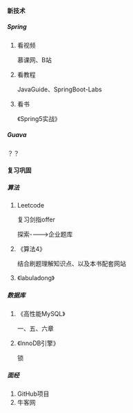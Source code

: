 #### 新技术

##### Spring

 1. 看视频

    慕课网、B站

 2. 看教程

    JavaGuide、SpringBoot-Labs

 3. 看书

    《Spring5实战》

##### Guava

？？

#### 复习巩固

##### 算法

1. Leetcode

   复习剑指offer 

   探索---->企业题库

2. 《算法4》

   结合刷题理解知识点、以及本书配套网站

3. 《labuladong》

##### 数据库

1. 《高性能MySQL》

   一、五、六章

2. 《InnoDB引擎》

   锁

##### 面经

1. GitHub项目
2. 牛客网
